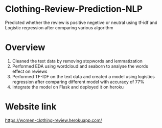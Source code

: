 # Clothing-Review-Prediction-NLP

Predicted whether the review is positive negetive or neutral using tf-idf and Logistic regression after comparing various algorithm

# Overview
1. Cleaned the text data by removing stopwords and lemmatization
2. Performed EDA using wordcloud and seaborn to analyse the words effect on reviews
3. Performed TF-IDF on the text data and created a model using logistics regression after comparing different model with accuracy of 77%
4. Integrate the model on Flask and deployed it on heroku

# Website link
https://women-clothing-review.herokuapp.com/

